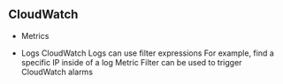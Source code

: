 ## CloudWatch

- Metrics

- Logs
  CloudWatch Logs can use filter expressions
  For example, find a specific IP inside of a log
  Metric Filter can be used to trigger CloudWatch alarms
